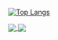[![Top Langs](https://github-readme-stats.vercel.app/api/top-langs/?username=vvsungho&layout=compact)](https://github.com/anuraghazra/github-readme-stats)

<a href="https://github.com/vvsungho/java-lotto-pro">
  <img align="center" src="https://github-readme-stats.vercel.app/api/pin/?username=vvsungho&repo=java-lotto-pro" />
</a>
<a href="https://github.com/vvsungho/jwp-qna">
  <img align="center" src="https://github-readme-stats.vercel.app/api/pin/?username=vvsungho&repo=jwp-qna" />
</a>
